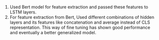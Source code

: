 1. Used Bert model for feature extraction and passed these features to LSTM layers.
2. For feature extraction from Bert, Used different combinations of hidden layers and its features like concatenation and average instead of CLS representation. This way of fine tuning has shown good performance and eventually a better generalized model. 

